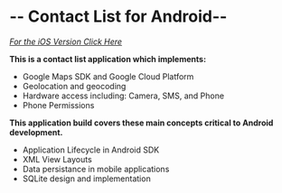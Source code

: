 




# -- Contact List for Android--
_[For the iOS Version Click Here ](https://github.com/LoganLee95/Contact-List-iOS)_

**This is a contact list application which implements:**

 -  Google Maps SDK and Google Cloud Platform
 -  Geolocation and geocoding
 -  Hardware access including: Camera, SMS, and Phone  
 -  Phone Permissions
 
**This application build covers these main concepts critical to Android development.**
 - Application Lifecycle in Android SDK
 - XML View Layouts
 - Data persistance in mobile applications
 - SQLite design and implementation


